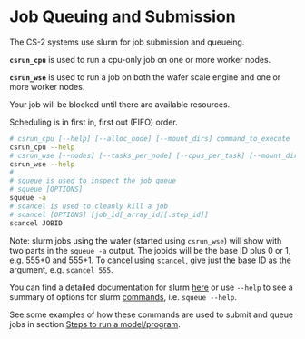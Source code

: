 # Job Queuing and Submission

The CS-2 systems use slurm for job submission and queueing.

**`csrun_cpu`** is used to run a cpu-only job on one or more worker nodes.

**`csrun_wse`** is used to run a job on both the wafer scale engine and one or more worker nodes.

Your job will be blocked until there are available resources.

Scheduling is in first in, first out (FIFO) order.

```bash
# csrun_cpu [--help] [--alloc_node] [--mount_dirs] command_to_execute
csrun_cpu --help
# csrun_wse [--nodes] [--tasks_per_node] [--cpus_per_task] [--mount_dirs] command_for_cs_execution
csrun_wse --help
#
# squeue is used to inspect the job queue
# squeue [OPTIONS]
squeue -a
# scancel is used to cleanly kill a job
# scancel [OPTIONS] [job_id[_array_id][.step_id]]
scancel JOBID
```

Note: slurm jobs using the wafer (started using `csrun_wse`) will show with two parts in the `squeue -a` output. The jobids will be the base ID plus 0 or 1, e.g. 555+0 and 555+1. To cancel using `scancel`, give just the base ID as the argument, e.g. `scancel 555`.

You can find a detailed documentation for slurm
[here](https://slurm.schedmd.com/documentation.html) or use `--help` to see a
summary of options for slurm [commands](https://slurm.schedmd.com/quickstart.html#commands), i.e. `squeue --help`.

See some examples of how these commands are used to submit and queue jobs in section [Steps to run a model/program](Steps-to-run-a-model-or-program.md).
